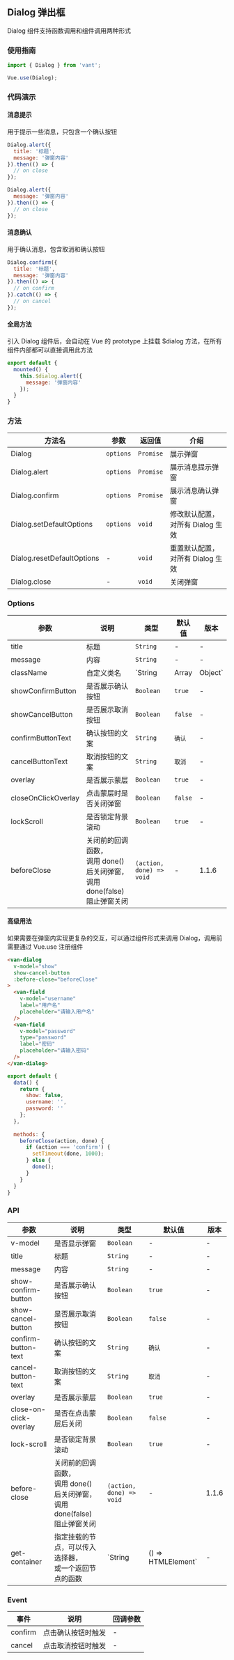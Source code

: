 ## Dialog 弹出框
Dialog 组件支持函数调用和组件调用两种形式

### 使用指南

```js
import { Dialog } from 'vant';

Vue.use(Dialog);
```

### 代码演示

#### 消息提示
用于提示一些消息，只包含一个确认按钮

```javascript
Dialog.alert({
  title: '标题',
  message: '弹窗内容'
}).then(() => {
  // on close
});

Dialog.alert({
  message: '弹窗内容'
}).then(() => {
  // on close
});
```

#### 消息确认
用于确认消息，包含取消和确认按钮

```javascript
Dialog.confirm({
  title: '标题',
  message: '弹窗内容'
}).then(() => {
  // on confirm
}).catch(() => {
  // on cancel
});
```

#### 全局方法
引入 Dialog 组件后，会自动在 Vue 的 prototype 上挂载 $dialog 方法，在所有组件内部都可以直接调用此方法

```js
export default {
  mounted() {
    this.$dialog.alert({
      message: '弹窗内容'
    });
  }
}
```

### 方法

| 方法名 | 参数 | 返回值 | 介绍 |
|------|------|------|------|
| Dialog | `options` | `Promise` | 展示弹窗 |
| Dialog.alert | `options` | `Promise` | 展示消息提示弹窗 |
| Dialog.confirm | `options` | `Promise` | 展示消息确认弹窗 |
| Dialog.setDefaultOptions | `options` | `void` | 修改默认配置，对所有 Dialog 生效 |
| Dialog.resetDefaultOptions | - | `void` | 重置默认配置，对所有 Dialog 生效 |
| Dialog.close | - | `void` | 关闭弹窗 |

### Options

| 参数 | 说明 | 类型 | 默认值 | 版本 |
|------|------|------|------|------|
| title | 标题 | `String` | - | - |
| message | 内容 | `String` | - | - |
| className | 自定义类名 | `String | Array | Object` | - | 1.1.7 |
| showConfirmButton | 是否展示确认按钮 | `Boolean` | `true` | - |
| showCancelButton | 是否展示取消按钮 | `Boolean` | `false` | - |
| confirmButtonText | 确认按钮的文案 | `String` | `确认` | - |
| cancelButtonText | 取消按钮的文案 | `String` | `取消` | - |
| overlay | 是否展示蒙层 | `Boolean` | `true` | - |
| closeOnClickOverlay | 点击蒙层时是否关闭弹窗 | `Boolean` | `false` | - |
| lockScroll | 是否锁定背景滚动 | `Boolean` | `true` | - |
| beforeClose | 关闭前的回调函数，<br>调用 done() 后关闭弹窗，<br>调用 done(false) 阻止弹窗关闭 | `(action, done) => void` | - | 1.1.6 |


#### 高级用法
如果需要在弹窗内实现更复杂的交互，可以通过组件形式来调用 Dialog，调用前需要通过 Vue.use 注册组件

```html
<van-dialog
  v-model="show"
  show-cancel-button
  :before-close="beforeClose"
>
  <van-field
    v-model="username"
    label="用户名"
    placeholder="请输入用户名"
  />
  <van-field
    v-model="password"
    type="password"
    label="密码"
    placeholder="请输入密码"
  />
</van-dialog>
```

```js
export default {
  data() {
    return {
      show: false,
      username: '',
      password: ''
    };
  },
  
  methods: {
    beforeClose(action, done) {
      if (action === 'confirm') {
        setTimeout(done, 1000);
      } else {
        done();
      }
    }
  }
}
```

### API

| 参数 | 说明 | 类型 | 默认值 | 版本 |
|------|------|------|------|------|
| v-model | 是否显示弹窗 | `Boolean` | - | - |
| title | 标题 | `String` | - | - |
| message | 内容 | `String` | - | - |
| show-confirm-button | 是否展示确认按钮 | `Boolean` |  `true` | - |
| show-cancel-button | 是否展示取消按钮 | `Boolean` |  `false` | - |
| confirm-button-text | 确认按钮的文案 | `String` |  `确认` | - |
| cancel-button-text | 取消按钮的文案 | `String` | `取消` | - |
| overlay | 是否展示蒙层 | `Boolean` | `true` | - |
| close-on-click-overlay | 是否在点击蒙层后关闭 | `Boolean` | `false` | - |
| lock-scroll | 是否锁定背景滚动 | `Boolean` | `true` | - |
| before-close | 关闭前的回调函数，<br>调用 done() 后关闭弹窗，<br>调用 done(false) 阻止弹窗关闭 | `(action, done) => void` | - | 1.1.6 |
| get-container | 指定挂载的节点，可以传入选择器，<br>或一个返回节点的函数 | `String | () => HTMLElement` | - | 1.1.6 |

### Event

| 事件 | 说明 | 回调参数 |
|------|------|------|
| confirm | 点击确认按钮时触发 | - |
| cancel | 点击取消按钮时触发 | - |
